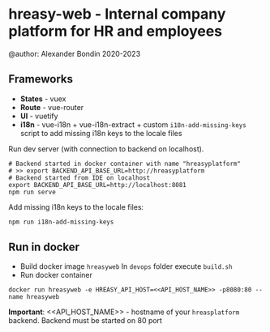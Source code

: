 # hreasy-web - Internal company platform for HR and employees

@author: Alexander Bondin 2020-2023

## Frameworks

- **States** - vuex
- **Route** - vue-router
- **UI** - vuetify
- **i18n** - vue-i18n + vue-i18n-extract + custom `i18n-add-missing-keys` script to add missing i18n keys to the locale files

Run dev server (with connection to backend on localhost).
```shell
# Backend started in docker container with name "hreasyplatform"
# >> export BACKEND_API_BASE_URL=http://hreasyplatform
# Backend started from IDE on localhost
export BACKEND_API_BASE_URL=http://localhost:8081
npm run serve
```

Add missing i18n keys to the locale files:
```sh
npm run i18n-add-missing-keys
```

## Run in docker

- Build docker image `hreasyweb`
In `devops` folder execute `build.sh`
- Run docker container
```shell script
docker run hreasyweb -e HREASY_API_HOST=<<API_HOST_NAME>> -p8080:80 --name hreasyweb
```

**Important**: <<API_HOST_NAME>> - hostname of your `hreasplatform` backend. Backend must be started on 80 port 

